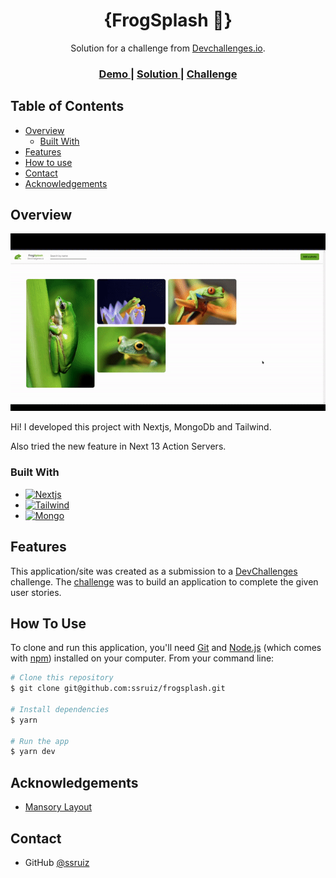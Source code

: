 <!-- Please update value in the {}  -->

<h1 align="center">{FrogSplash 🐸}</h1>

<div align="center">
   Solution for a challenge from  <a href="http://devchallenges.io" target="_blank">Devchallenges.io</a>.
</div>

<div align="center">
  <h3>
    <a href="https://frogsplash.vercel.app/">
      Demo
    </a>
    <span> | </span>
    <a href="https://devchallenges.io/solutions/hGmMIn2wVfn8VDTgtY3t">
      Solution
    </a>
    <span> | </span>
    <a href="https://devchallenges.io/challenges/rYyhwJAxMfES5jNQ9YsP">
      Challenge
    </a>
  </h3>
</div>

<!-- TABLE OF CONTENTS -->

## Table of Contents

- [Overview](#overview)
  - [Built With](#built-with)
- [Features](#features)
- [How to use](#how-to-use)
- [Contact](#contact)
- [Acknowledgements](#acknowledgements)

<!-- OVERVIEW -->

## Overview

![screenshot](/public/previewfrog.gif)

Hi! I developed this project with Nextjs, MongoDb and Tailwind.

Also tried the new feature in Next 13 Action Servers.

### Built With

<!-- This section should list any major frameworks that you built your project using. Here are a few examples.-->

- [![Nextjs][Nextjs]][Nextjs-url]
- [![Tailwind][Tailwind]][Tailwind-url]
- [![Mongo][Mongo]][Mongo-url]

[Nextjs]:
  https://img.shields.io/badge/nextjs-000000?style=for-the-badge&logo=nextdotjs&logoColor=white
[Nextjs-url]: https://nextjs.org/
[Mongo]:
  https://img.shields.io/badge/mongo-47A248?style=for-the-badge&logo=mongodb&logoColor=white
[Mongo-url]: https://nextjs.org/
[Tailwind]:
  https://img.shields.io/badge/tailwindcss-06B6D4?style=for-the-badge&logo=tailwindcss&logoColor=white
[Tailwind-url]: https://vercel.com/docs/storage

## Features

<!-- List the features of your application or follow the template. Don't share the figma file here :) -->

This application/site was created as a submission to a
[DevChallenges](https://devchallenges.io/challenges) challenge. The
[challenge](https://devchallenges.io/challenges/rYyhwJAxMfES5jNQ9YsP) was to
build an application to complete the given user stories.

## How To Use

<!-- Example: -->

To clone and run this application, you'll need [Git](https://git-scm.com) and
[Node.js](https://nodejs.org/en/download/) (which comes with
[npm](http://npmjs.com)) installed on your computer. From your command line:

```bash
# Clone this repository
$ git clone git@github.com:ssruiz/frogsplash.git

# Install dependencies
$ yarn

# Run the app
$ yarn dev
```

## Acknowledgements

<!-- This section should list any articles or add-ons/plugins that helps you to complete the project. This is optional but it will help you in the future. For example: -->

- [Mansory Layout](https://medium.com/notonlycss/tailwindcss-masonry-layout-553cdaea2e8a)

## Contact

- GitHub [@ssruiz](https://github.com/ssruiz)
